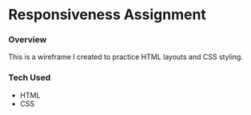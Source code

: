 # Responsiveness Assignment

### Overview

This is a wireframe I created to practice HTML layouts and CSS styling.

### Tech Used

- HTML
- CSS


